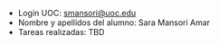 - Login UOC: smansori@uoc.edu
- Nombre y apellidos del alumno: Sara Mansori Amar
- Tareas realizadas: TBD
